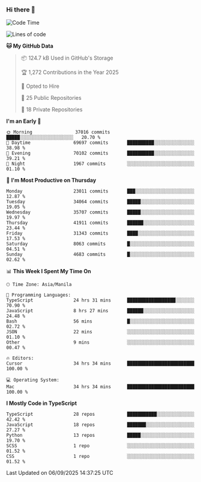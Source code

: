 ### Hi there 👋

<!--START_SECTION:waka-->
![Code Time](http://img.shields.io/badge/Code%20Time-2%2C102%20hrs%203%20mins-blue)

![Lines of code](https://img.shields.io/badge/From%20Hello%20World%20I%27ve%20Written-68.3%20million%20lines%20of%20code-blue)

**🐱 My GitHub Data** 

> 📦 124.7 kB Used in GitHub's Storage 
 > 
> 🏆 1,272 Contributions in the Year 2025
 > 
> 💼 Opted to Hire
 > 
> 📜 25 Public Repositories 
 > 
> 🔑 18 Private Repositories 
 > 
**I'm an Early 🐤** 

```text
🌞 Morning                37016 commits       █████░░░░░░░░░░░░░░░░░░░░   20.70 % 
🌆 Daytime                69697 commits       ██████████░░░░░░░░░░░░░░░   38.98 % 
🌃 Evening                70102 commits       ██████████░░░░░░░░░░░░░░░   39.21 % 
🌙 Night                  1967 commits        ░░░░░░░░░░░░░░░░░░░░░░░░░   01.10 % 
```
📅 **I'm Most Productive on Thursday** 

```text
Monday                   23011 commits       ███░░░░░░░░░░░░░░░░░░░░░░   12.87 % 
Tuesday                  34064 commits       █████░░░░░░░░░░░░░░░░░░░░   19.05 % 
Wednesday                35707 commits       █████░░░░░░░░░░░░░░░░░░░░   19.97 % 
Thursday                 41911 commits       ██████░░░░░░░░░░░░░░░░░░░   23.44 % 
Friday                   31343 commits       ████░░░░░░░░░░░░░░░░░░░░░   17.53 % 
Saturday                 8063 commits        █░░░░░░░░░░░░░░░░░░░░░░░░   04.51 % 
Sunday                   4683 commits        █░░░░░░░░░░░░░░░░░░░░░░░░   02.62 % 
```


📊 **This Week I Spent My Time On** 

```text
🕑︎ Time Zone: Asia/Manila

💬 Programming Languages: 
TypeScript               24 hrs 31 mins      ██████████████████░░░░░░░   70.90 % 
JavaScript               8 hrs 27 mins       ██████░░░░░░░░░░░░░░░░░░░   24.48 % 
Bash                     56 mins             █░░░░░░░░░░░░░░░░░░░░░░░░   02.72 % 
JSON                     22 mins             ░░░░░░░░░░░░░░░░░░░░░░░░░   01.10 % 
Other                    9 mins              ░░░░░░░░░░░░░░░░░░░░░░░░░   00.47 % 

🔥 Editors: 
Cursor                   34 hrs 34 mins      █████████████████████████   100.00 % 

💻 Operating System: 
Mac                      34 hrs 34 mins      █████████████████████████   100.00 % 
```

**I Mostly Code in TypeScript** 

```text
TypeScript               28 repos            ███████████░░░░░░░░░░░░░░   42.42 % 
JavaScript               18 repos            ███████░░░░░░░░░░░░░░░░░░   27.27 % 
Python                   13 repos            █████░░░░░░░░░░░░░░░░░░░░   19.70 % 
SCSS                     1 repo              ░░░░░░░░░░░░░░░░░░░░░░░░░   01.52 % 
CSS                      1 repo              ░░░░░░░░░░░░░░░░░░░░░░░░░   01.52 % 
```




 Last Updated on 06/09/2025 14:37:25 UTC
<!--END_SECTION:waka-->
